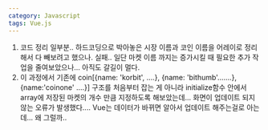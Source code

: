```yaml
---
category: Javascript
tags: Vue.js
---
```


1. 코드 정리 일부분.. 하드코딩으로 박아놓은 시장 이름과 코인 이름을 어레이로 정리해서 다 빼보려고 했으나. 실패.. 일단 마켓 이름 까지는 증가시킬 때 필요한 추가 작업을 줄여보았으나... 아직도 갈길이 멀다.
2. 이 과정에서 기존에 coin[{name: 'korbit', ....}, {name: 'bithumb'.......}, {name:'coinone' ....}] 구조를 처음부터 잡는 게 아니라 initialize함수 안에서 array에 저장된 마켓의 개수 만큼 지정하도록 해보았는데... 화면이 업데이트 되지 않는 오류가 발생했다.... Vue는 데이터가 바뀌면 알아서 업데이트 해주는걸로 아는데... 왜 그럴까..
